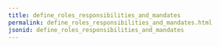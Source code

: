 ```yaml
---
title: define_roles_responsibilities_and_mandates
permalink: define_roles_responsibilities_and_mandates.html
jsonid: define_roles_responsibilities_and_mandates
---
```

